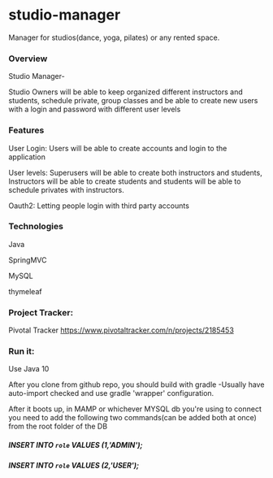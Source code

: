 # studio-manager
Manager for studios(dance, yoga, pilates) or any rented space.
### Overview
Studio Manager-

Studio Owners will be able to keep organized different instructors and students, schedule private, group classes and be
able to create new users with a login and password with different user levels

### Features
User Login: Users will be able to create accounts and login to the application

User levels: Superusers will be able to create both instructors and students, Instructors will be able to create students
and students will be able to schedule privates with instructors.

Oauth2: Letting people login with third party accounts

### Technologies
Java

SpringMVC

MySQL

thymeleaf

### Project Tracker:
Pivotal Tracker
https://www.pivotaltracker.com/n/projects/2185453

### Run it:
Use Java 10

After you clone from github repo, you should build with gradle -Usually have auto-import checked and use gradle 'wrapper' configuration.

After it boots up, in MAMP or whichever MYSQL db you're using to connect you need to add the following two commands(can be added both at once) from the root folder of the DB


##### INSERT INTO `role` VALUES (1,'ADMIN');
##### INSERT INTO `role` VALUES (2,'USER');
